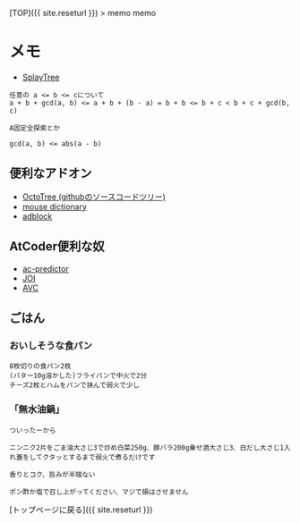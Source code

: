 [TOP]({{ site.reseturl }}) > memo memo

# メモ

* [SplayTree](https://www.cs.usfca.edu/~galles/visualization/SplayTree.html)

```PlainText
任意の a <= b <= cについて
a + b + gcd(a, b) <= a + b + (b - a) = b + b <= b + c < b + c + gcd(b, c)

A固定全探索とか

gcd(a, b) <= abs(a - b)
```

## 便利なアドオン

* [OctoTree (githubのソースコードツリー)](https://t.co/sX4bOGkSSW?amp=1)
* [mouse dictionary](https://chrome.google.com/webstore/detail/mouse-dictionary/dnclbikcihnpjohihfcmmldgkjnebgnj?hl=ja)
* [adblock](https://chrome.google.com/webstore/detail/adblock/gighmmpiobklfepjocnamgkkbiglidom?hl=ja)


## AtCoder便利な奴

* [ac-predictor](https://ac-predictor.azurewebsites.net/contestresult)
* [JOI](https://joi.goodbaton.com/)
* [AVC](https://not-522.appspot.com/)

## ごはん 

### おいしそうな食パン

```PlainText
8枚切りの食パン2枚
(バター10g溶かした)フライパンで中火で2分
チーズ2枚とハムをパンで挟んで弱火で少し
```

### 「無水油鍋」

```PlainText
ついったーから

ニンニク2片をごま油大さじ3で炒め白菜250g、豚バラ200g乗せ酒大さじ3、白だし大さじ1入れ蓋をしてクタッとするまで弱火で煮るだけです

香りとコク、旨みが半端ない

ポン酢か塩で召し上がってください、マジで損はさせません
```

[トップページに戻る]({{ site.reseturl }})
